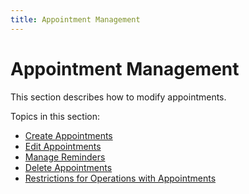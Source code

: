 ```yaml
---
title: Appointment Management
---
```

# Appointment Management
This section describes how to modify appointments.

Topics in this section:
* [Create Appointments](../../../interface-elements-for-desktop/articles/scheduler/appointment-management/create-appointments.md)
* [Edit Appointments](../../../interface-elements-for-desktop/articles/scheduler/appointment-management/edit-appointments.md)
* [Manage Reminders](../../../interface-elements-for-desktop/articles/scheduler/appointment-management/manage-reminders.md)
* [Delete Appointments](../../../interface-elements-for-desktop/articles/scheduler/appointment-management/delete-appointments.md)
* [Restrictions for Operations with Appointments](../../../interface-elements-for-desktop/articles/scheduler/appointment-management/restrictions-for-operations-with-appointments.md)